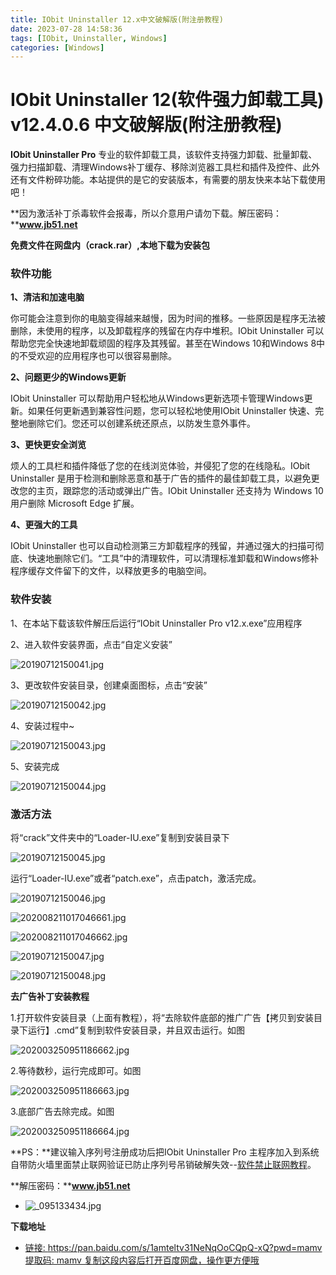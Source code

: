 ```yaml
---
title: IObit Uninstaller 12.x中文破解版(附注册教程)
date: 2023-07-28 14:58:36
tags: [IObit, Uninstaller, Windows]
categories: [Windows]
---
```


IObit Uninstaller 12(软件强力卸载工具) v12.4.0.6 中文破解版(附注册教程)
=====================================================

**IObit Uninstaller Pro** 专业的软件卸载工具，该软件支持强力卸载、批量卸载、强力扫描卸载、清理Windows补丁缓存、移除浏览器工具栏和插件及控件、此外还有文件粉碎功能。本站提供的是它的安装版本，有需要的朋友快来本站下载使用吧！

**因为激活补丁杀毒软件会报毒，所以介意用户请勿下载。解压密码：****www.jb51.net**

**免费文件在网盘内（crack.rar）,本地下载为安装包**

### 软件功能

**1、清洁和加速电脑**

你可能会注意到你的电脑变得越来越慢，因为时间的推移。一些原因是程序无法被删除，未使用的程序，以及卸载程序的残留在内存中堆积。IObit Uninstaller 可以帮助您完全快速地卸载顽固的程序及其残留。甚至在Windows 10和Windows 8中的不受欢迎的应用程序也可以很容易删除。

**2、问题更少的Windows更新**

IObit Uninstaller 可以帮助用户轻松地从Windows更新选项卡管理Windows更新。如果任何更新遇到兼容性问题，您可以轻松地使用IObit Uninstaller 快速、完整地删除它们。您还可以创建系统还原点，以防发生意外事件。

**3、更快更安全浏览**

烦人的工具栏和插件降低了您的在线浏览体验，并侵犯了您的在线隐私。IObit Uninstaller 是用于检测和删除恶意和基于广告的插件的最佳卸载工具，以避免更改您的主页，跟踪您的活动或弹出广告。IObit Uninstaller 还支持为 Windows 10 用户删除 Microsoft Edge 扩展。

**4、更强大的工具**

IObit Uninstaller 也可以自动检测第三方卸载程序的残留，并通过强大的扫描可彻底、快速地删除它们。“工具”中的清理软件，可以清理标准卸载和Windows修补程序缓存文件留下的文件，以释放更多的电脑空间。

### 软件安装

1、在本站下载该软件解压后运行“IObit Uninstaller Pro v12.x.exe”应用程序

2、进入软件安装界面，点击“自定义安装”

![20190712150041.jpg](https://s2.loli.net/2023/07/17/7HVsdW5FDhcYfUq.jpg)

3、更改软件安装目录，创建桌面图标，点击“安装”

![20190712150042.jpg](https://s2.loli.net/2023/07/17/dCV6tEQrlJRixUv.jpg)

4、安装过程中~

![20190712150043.jpg](https://s2.loli.net/2023/07/17/dahq3lBAgPHLjEY.jpg)

5、安装完成

![20190712150044.jpg](https://s2.loli.net/2023/07/17/lFn2U9SOMWX1PJ4.jpg)

### 激活方法

将“crack”文件夹中的“Loader-IU.exe”复制到安装目录下

![20190712150045.jpg](https://s2.loli.net/2023/07/17/i1KOjrWI258bYqw.jpg)

运行“Loader-IU.exe”或者“patch.exe”，点击patch，激活完成。

![20190712150046.jpg](https://s2.loli.net/2023/07/17/sBFZOJPyTSf9Don.jpg)

![202008211017046661.jpg](https://s2.loli.net/2023/07/17/zlpJo9h6bvw1cRY.jpg)

![202008211017046662.jpg](https://s2.loli.net/2023/07/17/Fs8Ne5QWA6xYm1j.jpg)

![20190712150047.jpg](https://s2.loli.net/2023/07/17/xUGuaLWoBR3X5Md.jpg)

![20190712150048.jpg](https://s2.loli.net/2023/07/17/xlvbY9pzUEi6W1y.jpg)

**去广告补丁安装教程**

1.打开软件安装目录（上面有教程），将“去除软件底部的推广广告【拷贝到安装目录下运行】.cmd”复制到软件安装目录，并且双击运行。如图

![202003250951186662.jpg](https://s2.loli.net/2023/07/17/FsDK68NXiWBH2f7.jpg)

2.等待数秒，运行完成即可。如图

![202003250951186663.jpg](https://s2.loli.net/2023/07/17/fkcxFEKSQz6BuT8.jpg)

3.底部广告去除完成。如图

![202003250951186664.jpg](https://s2.loli.net/2023/07/17/RfGIkJ3rxb2uwCU.jpg)

**PS：**建议输入序列号注册成功后把IObit Uninstaller Pro 主程序加入到系统自带防火墙里面禁止联网验证已防止序列号吊销破解失效--[软件禁止联网教程](https://www.jb51.net/os/windows/698752.html)。

**解压密码：****www.jb51.net**

*   ![_095133434.jpg](https://s2.loli.net/2023/07/17/WaFPT2Qr5hCegUM.jpg)

**下载地址**

- [链接: https://pan.baidu.com/s/1amteltv31NeNqOoCQpQ-xQ?pwd=mamv 提取码: mamv 复制这段内容后打开百度网盘，操作更方便哦](https://pan.baidu.com/s/1amteltv31NeNqOoCQpQ-xQ?pwd=mamv)

